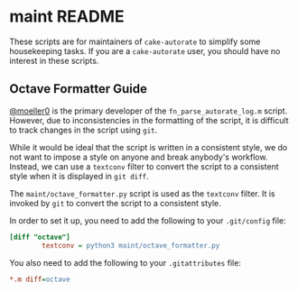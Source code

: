 # maint README

These scripts are for maintainers of `cake-autorate` to simplify
some housekeeping tasks. If you are a `cake-autorate` user, you
should have no interest in these scripts.

## Octave Formatter Guide

[@moeller0](https://github.com/moeller0) is the primary developer of the `fn_parse_autorate_log.m` script.
However, due to inconsistencies in the formatting of the script, it is difficult to track changes in the script using `git`.

While it would be ideal that the script is written in a consistent style, we do not want to impose a style on anyone and break anybody's workflow. Instead, we can use a `textconv` filter to convert the script to a consistent style when it is displayed in `git diff`.

The `maint/octave_formatter.py` script is used as the `textconv` filter. It is invoked by `git` to convert the script to a consistent style. 

In order to set it up, you need to add the following to your `.git/config` file:

```ini
[diff "octave"]
        textconv = python3 maint/octave_formatter.py
```

You also need to add the following to your `.gitattributes` file:

```ini
*.m diff=octave
```